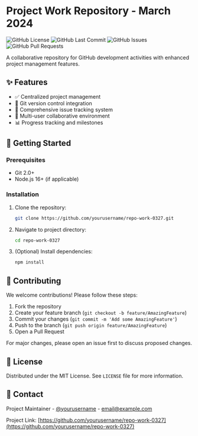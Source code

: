 # Project Work Repository - March 2024

![GitHub License](https://img.shields.io/github/license/yourusername/repo-work-0327?style=flat-square)
![GitHub Last Commit](https://img.shields.io/github/last-commit/yourusername/repo-work-0327?style=flat-square)
![GitHub Issues](https://img.shields.io/github/issues/yourusername/repo-work-0327?style=flat-square)
![GitHub Pull Requests](https://img.shields.io/github/issues-pr/yourusername/repo-work-0327?style=flat-square)

A collaborative repository for GitHub development activities with enhanced project management features.

## ✨ Features

- ✅ Centralized project management
- 🔄 Git version control integration
- 🐛 Comprehensive issue tracking system
- 👥 Multi-user collaborative environment
- 📊 Progress tracking and milestones

## 🚀 Getting Started

### Prerequisites
- Git 2.0+
- Node.js 16+ (if applicable)

### Installation
1. Clone the repository:
   ```bash
   git clone https://github.com/yourusername/repo-work-0327.git
   ```
2. Navigate to project directory:
   ```bash
   cd repo-work-0327
   ```
3. (Optional) Install dependencies:
   ```bash
   npm install
   ```

## 🤝 Contributing

We welcome contributions! Please follow these steps:

1. Fork the repository
2. Create your feature branch (`git checkout -b feature/AmazingFeature`)
3. Commit your changes (`git commit -m 'Add some AmazingFeature'`)
4. Push to the branch (`git push origin feature/AmazingFeature`)
5. Open a Pull Request

For major changes, please open an issue first to discuss proposed changes.

## 📜 License

Distributed under the MIT License. See `LICENSE` file for more information.

## 📧 Contact

Project Maintainer - [@yourusername](https://github.com/yourusername) - email@example.com

Project Link: [https://github.com/yourusername/repo-work-0327](https://github.com/yourusername/repo-work-0327)